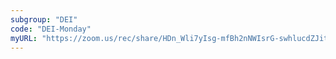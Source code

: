 ```yaml
---
subgroup: "DEI"
code: "DEI-Monday"
myURL: "https://zoom.us/rec/share/HDn_Wli7yIsg-mfBh2nNWIsrG-swhlucdZJitgaWrE8JP2oRoBnCsGnSzs13mgoU.kYFCWTC1Zte2Ff-z"
---
```


